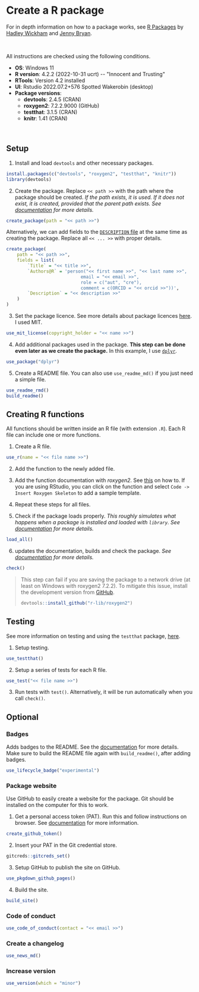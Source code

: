 # Create a R package

For in depth information on how to a package works, see [R Packages](https://r-pkgs.org/) by [Hadley Wickham](https://hadley.nz/) and [Jenny Bryan](https://jennybryan.org/).

</br>

All instructions are checked using the following conditions.
- **OS**: Windows 11
- **R version**: 4.2.2 (2022-10-31 ucrt) -- "Innocent and Trusting"
- **RTools**: Version 4.2 installed
- **UI**: Rstudio 2022.07.2+576 Spotted Wakerobin (desktop)
- **Package versions**:
    - **devtools**: 2.4.5 (CRAN)
    - **roxygen2**: 7.2.2.9000 (GitHub)
    - **testthat**: 3.1.5 (CRAN)
    - **knitr**: 1.41 (CRAN)

</br>

## Setup

1. Install and load `devtools` and other necessary packages.
```r
install.packages(c("devtools", "roxygen2", "testthat", "knitr"))
library(devtools)
```

2. Create the package. Replace ``<< path >>`` with the path where the package should be created. *If the path exists, it is used. If it does not exist, it is created, provided that the parent path exists. See [documentation](https://usethis.r-lib.org/reference/create_package.html) for more details.*
```r
create_package(path = "<< path >>")
```

Alternatively, we can add fields to the [`DESCRIPTION` file](https://r-pkgs.org/metadata.html#sec-description) at the same time as creating the package. Replace all `<< ... >>` with proper details.
```r
create_package(
    path = "<< path >>",
    fields = list(
        `Title` = "<< title >>",
        `Authors@R` = 'person("<< first name >>", "<< last name >>", 
                            email = "<< email >>", 
                            role = c("aut", "cre"), 
                            comment = c(ORCID = "<< orcid >>"))',
        `Description` = "<< description >>"
    )
)
```

3. Set the package licence. See more details about package licences [here](https://r-pkgs.org/license.html). I used MIT.
```r
use_mit_license(copyright_holder = "<< name >>")
```

4. Add additional packages used in the package. **This step can be done even later as we create the package.** In this example, I use [`dplyr`](https://dplyr.tidyverse.org/).
```r
use_package("dplyr")
```

5. Create a README file. You can also use `use_readme_md()` if you just need a simple file.
```r
use_readme_rmd()
build_readme()
```


## Creating R functions

All functions should be written inside an R file (with extension `.R`). Each R file can include one or more functions.

1. Create a R file.
```r
use_r(name = "<< file name >>")
```

2. Add the function to the newly added file.

3. Add the function documentation with *roxygen2*. See [this](https://r-pkgs.org/man.html) on how to. If you are using RStudio, you can click on the function and select `Code -> Insert Roxygen Skeleton` to add a sample template.

4. Repeat these steps for all files.

5. Check if the package loads properly. *This roughly simulates what happens when a package is installed and loaded with `library`. See [documentation](https://www.r-project.org/nosvn/pandoc/devtools.html) for more details.*
```r
load_all()
```

6. updates the documentation, builds and check the package. *See [documentation](https://www.r-project.org/nosvn/pandoc/devtools.html) for more details.* 
```r
check()
```

> This step can fail if you are saving the package to a network drive (at least on Windows with roxygen2 7.2.2). To mitigate this issue, install the development version from [GitHub](https://github.com/r-lib/roxygen2).
> ```r
> devtools::install_github("r-lib/roxygen2")
> ```


## Testing

See more information on testing and using the `testthat` package, [here](https://r-pkgs.org/testing-basics.html).

1. Setup testing.
```r
use_testthat()
```

2. Setup a series of tests for each R file.
```r
use_test("<< file name >>")
```

3. Run tests with `test()`. Alternatively, it will be run automatically when you call `check()`.


## Optional

### Badges

Adds badges to the README. See the [documentation](https://usethis.r-lib.org/reference/badges.html) for more details. Make sure to build the README file again with `build_readme()`, after adding badges.

```r
use_lifecycle_badge("experimental")
```

### Package website

Use GitHub to easily create a website for the package. Git should be installed on the computer for this to work.

1. Get a personal access token (PAT). Run this and follow instructions on browser. See [documentation](https://usethis.r-lib.org/articles/git-credentials.html) for more information.
```r
create_github_token()
```

2. Insert your PAT in the Git credential store.
```r
gitcreds::gitcreds_set()
```

3. Setup GitHub to publish the site on GitHub.
```r
use_pkgdown_github_pages()
```

4. Build the site.
```r
build_site()
```

### Code of conduct

```r
use_code_of_conduct(contact = "<< email >>")
```

### Create a changelog

```r
use_news_md()
```

### Increase version

```r
use_version(which = "minor")
```

